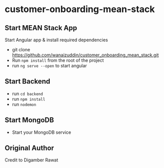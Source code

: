 # customer-onboarding-mean-stack

## Start MEAN Stack App
Start Angular app & install required dependencies

- git clone https://github.com/wanaizuddin/customer_onboarding_mean_stack.git
- Run `npm install` from the root of the project
- run `ng serve --open` to start angular 

## Start Backend
- run `cd backend`
- run `npm install`
- run `nodemon` 

## Start MongoDB
- Start your MongoDB service

## Original Author
Credit to Digamber Rawat
